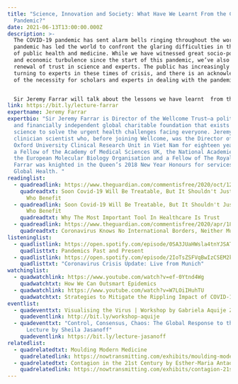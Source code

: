 ```yaml
---
title: "Science, Innovation and Society: What Have We Learnt From the Covid-19
  Pandemic?"
date: 2021-06-13T13:00:00.000Z
description: >-
  The COVID-19 pandemic has sent alarm bells ringing throughout the world. This
  pandemic has led the world to confront the glaring difficulties in the realm
  of public health and medicine. While we have witnessed great socio-political
  and economic turbulence since the start of this pandemic, we’ve also seen a
  renewal of trust in science and experts. The public has increasingly been
  turning to experts in these times of crisis, and there is an acknowledgement
  of the necessity for scholars and experts in dealing with the pandemic. 


  Sir Jeremy Farrar will talk about the lessons we have learnt  from the Covid-19 pandemic, and the ways in which the role of medicine and healthcare are conceptualized anew in society. 
link: https://bit.ly/lecture-farrar
expertname: Jeremy Farrar
expertbio: "Sir Jeremy Farrar is Director of the Wellcome Trust—a politically
  and financially independent global charitable foundation that exists to fund
  science to solve the urgent health challenges facing everyone. Jeremy is a
  clinician scientist who, before joining Wellcome, was the Director of the
  Oxford University Clinical Research Unit in Viet Nam for eighteen years. He is
  a Fellow of the Academy of Medical Sciences UK, the National Academies USA,
  the European Molecular Biology Organisation and a Fellow of The Royal Society.
  Farrar was knighted in the Queen’s 2018 New Year Honours for services to
  Global Health. "
readinglist:
  - quadreadlink: https://www.theguardian.com/commentisfree/2020/oct/12/covid-19-treatable-vaccines-treatments
    quadreadtxt: Soon Covid-19 Will Be Treatable, But It Shouldn't Just Be The Rich
      Who Benefit
  - quadreadlink: Soon Covid-19 Will Be Treatable, But It Shouldn't Just Be The Rich
      Who Benefit
    quadreadtxt: Why The Most Important Tool In Healthcare Is Trust
  - quadreadlink: https://www.theguardian.com/commentisfree/2020/apr/18/coronavirus-knows-no-international-borders-neither-must-its-eventual-cure
    quadreadtxt: Coronavirus Knows No International Borders, Neither Must Its Eventual Cure
listeninglist:
  - quadlistlink: https://open.spotify.com/episode/0SA3JUaHWsla4tnYJSATJV
    quadlisttxt: Pandemics Past and Present
  - quadlistlink: https://open.spotify.com/episode/2IoTsZSFVqBwIzCSEM2k4o
    quadlisttxt: "Coronavirus Crisis Update: Live from Munich"
watchinglist:
  - quadwatchlink: https://www.youtube.com/watch?v=ef-0Ytnd4Wg
    quadwatchtxt: How We Can Outsmart Epidemics
  - quadwatchlink: https://www.youtube.com/watch?v=W7LOiIHuhTU
    quadwatchtxt: Strategies to Mitigate the Rippling Impact of COVID-19
eventlist:
  - quadeventtxt: Visualising the Virus | Workshop by Gabriela Aquije Zegarra
    quadeventlink: http://bit.ly/workshop-aquije
  - quadeventtxt: "Control, Consensus, Chaos: The Global Response to the Pandemic |
      Lecture by Sheila Jasanoff"
    quadeventlink: https://bit.ly/lecture-jasanoff
relatedlist:
  - quadrelatedtxt: Moulding Modern Medicine
    quadrelatedlink: https://nowtransmitting.com/exhibits/moulding-modern-medicine/
  - quadrelatedtxt: Contagion in the 21st Century by Esther-Maria Antao
    quadrelatedlink: https://nowtransmitting.com/exhibits/contagion-21st-century/
---
```

